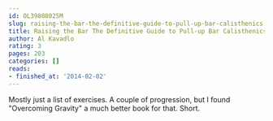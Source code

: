```yaml
---
id: OL39808025M
slug: raising-the-bar-the-definitive-guide-to-pull-up-bar-calisthenics
title: Raising the Bar The Definitive Guide to Pull-up Bar Calisthenics
author: Al Kavadlo
rating: 3
pages: 203
categories: []
reads:
- finished_at: '2014-02-02'
---
```

Mostly just a list of exercises. A couple of progression, but I found "Overcoming Gravity" a much better book for that. Short.
